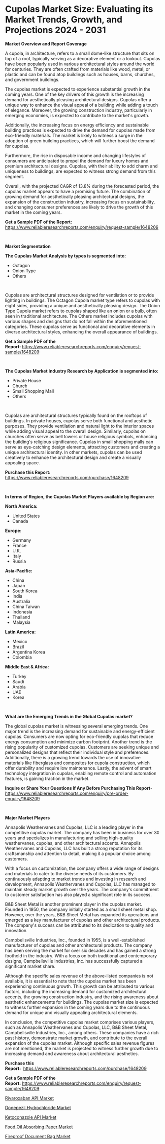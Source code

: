 <p><h1>Cupolas Market Size: Evaluating its Market Trends, Growth, and Projections 2024 - 2031</h1></p><p><strong>Market Overview and Report Coverage</strong></p>
<p><p>A cupola, in architecture, refers to a small dome-like structure that sits on top of a roof, typically serving as a decorative element or a lookout. Cupolas have been popularly used in various architectural styles around the world for centuries. They are often crafted from materials like wood, metal, or plastic and can be found atop buildings such as houses, barns, churches, and government buildings.</p><p>The cupolas market is expected to experience substantial growth in the coming years. One of the key drivers of this growth is the increasing demand for aesthetically pleasing architectural designs. Cupolas offer a unique way to enhance the visual appeal of a building while adding a touch of elegance. Moreover, the growing construction industry, particularly in emerging economies, is expected to contribute to the market's growth.</p><p>Additionally, the increasing focus on energy efficiency and sustainable building practices is expected to drive the demand for cupolas made from eco-friendly materials. The market is likely to witness a surge in the adoption of green building practices, which will further boost the demand for cupolas.</p><p>Furthermore, the rise in disposable income and changing lifestyles of consumers are anticipated to propel the demand for luxury homes and premium architectural designs. Cupolas, with their ability to add charm and uniqueness to buildings, are expected to witness strong demand from this segment.</p><p>Overall, with the projected CAGR of 13.8% during the forecasted period, the cupolas market appears to have a promising future. The combination of growing demand for aesthetically pleasing architectural designs, the expansion of the construction industry, increasing focus on sustainability, and changing consumer preferences are likely to drive the growth of this market in the coming years.</p></p>
<p><strong>Get a Sample PDF of the Report:</strong> <a href="https://www.reliableresearchreports.com/enquiry/request-sample/1648209">https://www.reliableresearchreports.com/enquiry/request-sample/1648209</a></p>
<p>&nbsp;</p>
<p><strong>Market Segmentation</strong></p>
<p><strong>The Cupolas Market Analysis by types is segmented into:</strong></p>
<p><ul><li>Octagon</li><li>Onion Type</li><li>Others</li></ul></p>
<p>&nbsp;</p>
<p><p>Cupolas are architectural structures designed for ventilation or to provide lighting in buildings. The Octagon Cupola market type refers to cupolas with eight sides, providing a unique and aesthetically pleasing design. The Onion Type Cupola market refers to cupolas shaped like an onion or a bulb, often seen in traditional architecture. The Others market includes cupolas with various shapes and designs that do not fall within the aforementioned categories. These cupolas serve as functional and decorative elements in diverse architectural styles, enhancing the overall appearance of buildings.</p></p>
<p><strong>Get a Sample PDF of the Report:</strong>&nbsp;<a href="https://www.reliableresearchreports.com/enquiry/request-sample/1648209">https://www.reliableresearchreports.com/enquiry/request-sample/1648209</a></p>
<p>&nbsp;</p>
<p><strong>The Cupolas Market Industry Research by Application is segmented into:</strong></p>
<p><ul><li>Private House</li><li>Church</li><li>Small Shopping Mall</li><li>Others</li></ul></p>
<p>&nbsp;</p>
<p><p>Cupolas are architectural structures typically found on the rooftops of buildings. In private houses, cupolas serve both functional and aesthetic purposes. They provide ventilation and natural light to the interior spaces while adding visual appeal to the overall design. Similarly, cupolas on churches often serve as bell towers or house religious symbols, enhancing the building's religious significance. Cupolas in small shopping malls can serve as eye-catching design elements, attracting customers and creating a unique architectural identity. In other markets, cupolas can be used creatively to enhance the architectural design and create a visually appealing space.</p></p>
<p><strong>Purchase this Report:</strong>&nbsp; <a href="https://www.reliableresearchreports.com/purchase/1648209">https://www.reliableresearchreports.com/purchase/1648209</a></p>
<p>&nbsp;</p>
<p><strong>In terms of Region, the Cupolas Market Players available by Region are:</strong></p>
<p>
    <p> <strong> North America: </strong>
        <ul>
            <li>United States</li>
            <li>Canada</li>
        </ul>
        </p> 
    <p> <strong> Europe: </strong>
        <ul>
            <li>Germany</li>
            <li>France</li>
            <li>U.K.</li>
            <li>Italy</li>
            <li>Russia</li>
        </ul>
        </p> 
    <p> <strong> Asia-Pacific: </strong>
        <ul>
            <li>China</li>
            <li>Japan</li>
            <li>South Korea</li>
            <li>India</li>
            <li>Australia</li>
            <li>China Taiwan</li>
            <li>Indonesia</li>
            <li>Thailand</li>
            <li>Malaysia</li>
        </ul>
        </p> 
    <p> <strong> Latin America: </strong>
        <ul>
            <li>Mexico</li>
            <li>Brazil</li>
            <li>Argentina Korea</li>
            <li>Colombia</li>
        </ul>
        </p> 
    <p> <strong> Middle East & Africa: </strong>
        <ul>
            <li>Turkey</li>
            <li>Saudi</li>
            <li>Arabia</li>
            <li>UAE</li>
            <li>Korea</li>
        </ul>
    </p>
    </p>
<p>&nbsp;</p>
<p><strong>What are the Emerging Trends in the Global Cupolas market?</strong></p>
<p><p>The global cupolas market is witnessing several emerging trends. One major trend is the increasing demand for sustainable and energy-efficient cupolas. Consumers are now opting for eco-friendly cupolas that reduce energy consumption and minimize carbon footprint. Another trend is the rising popularity of customized cupolas. Customers are seeking unique and personalized designs that reflect their individual style and preferences. Additionally, there is a growing trend towards the use of innovative materials like fiberglass and composites for cupola construction, which offer durability and require low maintenance. Lastly, the advent of smart technology integration in cupolas, enabling remote control and automation features, is gaining traction in the market.</p></p>
<p><strong>Inquire or Share Your Questions If Any Before Purchasing This Report</strong>- <a href="https://www.reliableresearchreports.com/enquiry/pre-order-enquiry/1648209">https://www.reliableresearchreports.com/enquiry/pre-order-enquiry/1648209</a></p>
<p>&nbsp;</p>
<p><strong>Major Market Players</strong></p>
<p><p>Annapolis Weathervanes and Cupolas, LLC is a leading player in the competitive cupolas market. The company has been in business for over 30 years and specializes in manufacturing and selling high-quality weathervanes, cupolas, and other architectural accents. Annapolis Weathervanes and Cupolas, LLC has built a strong reputation for its craftsmanship and attention to detail, making it a popular choice among customers.</p><p>With a focus on customization, the company offers a wide range of designs and materials to cater to the diverse needs of its customers. By continuously adapting to market trends and investing in research and development, Annapolis Weathervanes and Cupolas, LLC has managed to maintain steady market growth over the years. The company's commitment to customer satisfaction has also played a significant role in its success.</p><p>B&B Sheet Metal is another prominent player in the cupolas market. Founded in 1950, the company initially started as a small sheet metal shop. However, over the years, B&B Sheet Metal has expanded its operations and emerged as a key manufacturer of cupolas and other architectural products. The company's success can be attributed to its dedication to quality and innovation.</p><p>Campbellsville Industries, Inc., founded in 1955, is a well-established manufacturer of cupolas and other architectural products. The company has been serving the market for over six decades and has gained a strong foothold in the industry. With a focus on both traditional and contemporary designs, Campbellsville Industries, Inc. has successfully captured a significant market share.</p><p>Although the specific sales revenue of the above-listed companies is not available, it is essential to note that the cupolas market has been experiencing continuous growth. This growth can be attributed to various factors, including the increasing demand for customized architectural accents, the growing construction industry, and the rising awareness about aesthetic enhancements for buildings. The cupolas market size is expected to witness further expansion in the coming years due to the continuous demand for unique and visually appealing architectural elements.</p><p>In conclusion, the competitive cupolas market comprises various players, such as Annapolis Weathervanes and Cupolas, LLC, B&B Sheet Metal, Campbellsville Industries, Inc., among others. These companies have a rich past history, demonstrate market growth, and contribute to the overall expansion of the cupolas market. Although specific sales revenue figures are not mentioned, the market is projected to witness further growth due to increasing demand and awareness about architectural aesthetics.</p></p>
<p><strong>Purchase this Report:</strong>&nbsp;&nbsp;<a href="https://www.reliableresearchreports.com/purchase/1648209">https://www.reliableresearchreports.com/purchase/1648209</a></p>
<p></p>
<p><strong>Get a Sample PDF of the Report:</strong>&nbsp;<a href="https://www.reliableresearchreports.com/enquiry/request-sample/1648209">https://www.reliableresearchreports.com/enquiry/request-sample/1648209</a></p>
<p><p><a href="https://www.linkedin.com/pulse/rivaroxaban-api-market-research-report-provides-thorough-5gike/">Rivaroxaban API Market</a></p><p><a href="https://www.linkedin.com/pulse/donepezil-hydrochloride-market-share-amp-new-trends-analysis-o6n3e/">Donepezil Hydrochloride Market</a></p><p><a href="https://www.linkedin.com/pulse/ketoconazole-api-market-size-2023-2030-global-industrial-jn7pe/">Ketoconazole API Market</a></p><p><a href="https://github.com/Chiragrp26/Market-Research-Report-List-2/blob/main/food-oil-absorbing-paper-market.md">Food Oil Absorbing Paper Market</a></p><p><a href="https://github.com/AKSHATREPORTPRIME/Market-Research-Report-List-2/blob/main/fireproof-document-bag-market.md">Fireproof Document Bag Market</a></p></p>